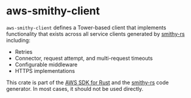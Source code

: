 # aws-smithy-client

`aws-smithy-client` defines a Tower-based client that implements functionality that exists across all service clients
generated by [smithy-rs](https://github.com/awslabs/smithy-rs) including:

- Retries
- Connector, request attempt, and multi-request timeouts
- Configurable middleware
- HTTPS implementations

<!-- anchor_start:footer -->
This crate is part of the [AWS SDK for Rust](https://awslabs.github.io/aws-sdk-rust/) and the [smithy-rs](https://github.com/awslabs/smithy-rs) code generator. In most cases, it should not be used directly.
<!-- anchor_end:footer -->
